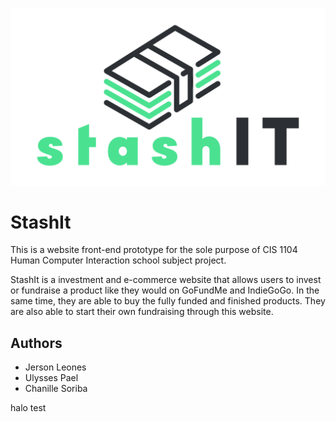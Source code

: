 ![alt text](https://github.com/jrsnleons/StashIt/blob/master/resources/logo.png?raw=true)

# StashIt

This is a website front-end prototype for the sole purpose of CIS 1104 Human Computer Interaction school subject project. 

StashIt is a investment and e-commerce website that allows users to invest or fundraise a product like they would on GoFundMe and IndieGoGo.
In the same time, they are able to buy the fully funded and finished products. They are also able to start their own fundraising through this website. 

## Authors

- Jerson Leones
- Ulysses Pael
- Chanille Soriba

halo test